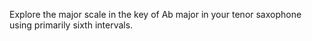 Explore the major scale in the key of Ab major in your tenor saxophone using primarily sixth intervals.